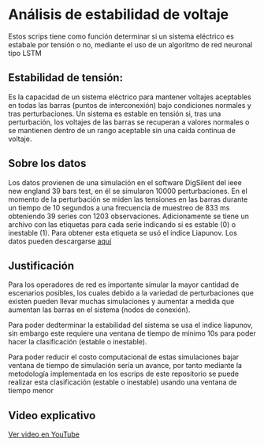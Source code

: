 # Análisis de estabilidad de voltaje

Estos scrips tiene como función determinar si un sistema eléctrico es estabale por tensión o no, mediante el uso de un algoritmo de red neuronal tipo LSTM

## Estabilidad de tensión: 
Es la capacidad de un sistema eléctrico para mantener voltajes aceptables en todas las barras (puntos de interconexión) bajo condiciones normales y tras perturbaciones. Un sistema es estable en tensión si, tras una perturbación, los voltajes de las barras se recuperan a valores normales o se mantienen dentro de un rango aceptable sin una caída continua de voltaje.

## Sobre los datos
Los datos provienen de una simulación en el software DigSilent del ieee new england 39 bars test, en él se simularon 10000 perturbaciones. En el momento de la perturbación se miden las tensiones en las barras durante un tiempo de 10 segundos a una frecuencia de muestreo de 833 ms obteniendo 39 series con 1203 observaciones. Adicionamente se tiene un archivo con las etiquetas para cada serie indicando si es estable (0) o inestable (1). Para obtener esta etiqueta se usó el indice Liapunov.
Los datos pueden descargarse [aquí](https://github.com/Juandi11/Series_de_tiempo)


## Justificación
Para los operadores de red es importante simular la mayor cantidad de escenarios posibles, los cuales debido a la variedad de perturbaciones que existen pueden llevar muchas simulaciones y aumentar a medida que aumentan las barras en el sistema (nodos de conexión).



Para poder dedterminar la estabilidad del sistema se usa el indice liapunov, sin embargo este requiere una ventana de tiempo de minimo 10s para poder hacer la clasificación (estable o inestable).

Para poder reducir el costo computacional de estas simulaciones bajar ventana de tiempo de simulación sería un avance, por tanto mediante la metodología implementada en los escrips de este repositorio se puede realizar esta clasificación (estable o inestable) usando una ventana de tiempo menor

## Video explicativo
[Ver video en YouTube](https://www.youtube.com/watch?v=kduSaWT7oGQ)
